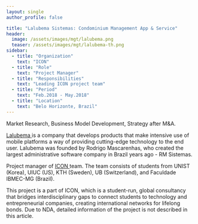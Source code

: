 ```yaml
---
layout: single
author_profile: false

title: "Lalubema Sistemas: Condominium Management App & Service"
header:
  image: /assets/images/mgt/lalubema.png
  teaser: /assets/images/mgt/lalubema-th.png
sidebar:
  - title: "Organization"
    text: "ICON"
  - title: "Role"
    text: "Project Manager"
  - title: "Responsibilities"
    text: "Leading ICON project team" 
  - title: "Period"
    text: "Feb.2018 - May.2018"
  - title: "Location"
    text: "Belo Horizonte, Brazil" 
---
```


Market Research, Business Model Development, Strategy after M&A.

<a href="http://www.lalubema.com/" class="no-uline"> Lalubema </a> is a company that develops products that make intensive use of mobile platforms a way of providing cutting-edge technology to the end user. Lalubema was founded by Rodrigo Mascarenhas, who created the largest administrative software company in Brazil years ago - RM Sistemas.

Project manager of <a href="https://www.linkedin.com/company/international-consulting-network---icon/" class="no-uline"> ICON </a> team. The team consists of students from UNIST (Korea), UIUC (US), KTH (Sweden), UB (Switzerland), and Faculdade IBMEC-MG (Brazil).

This project is a part of ICON, which is a student-run, global consultancy that bridges interdisciplinary gaps to connect students to technology and entrepreneurial companies, creating international networks for lifelong bonds. Due to NDA, detailed information of the project is not described in this article.
